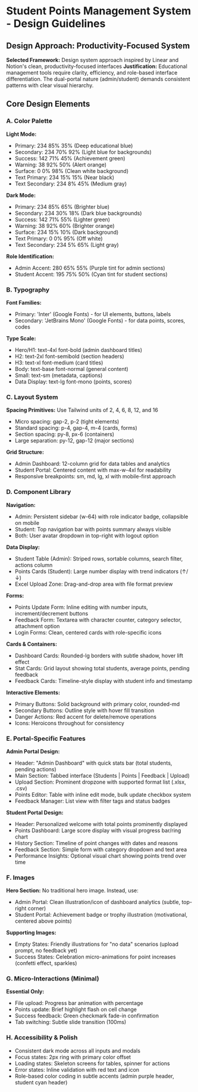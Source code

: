 # Student Points Management System - Design Guidelines

## Design Approach: Productivity-Focused System
**Selected Framework:** Design system approach inspired by Linear and Notion's clean, productivity-focused interfaces
**Justification:** Educational management tools require clarity, efficiency, and role-based interface differentiation. The dual-portal nature (admin/student) demands consistent patterns with clear visual hierarchy.

## Core Design Elements

### A. Color Palette

**Light Mode:**
- Primary: 234 85% 35% (Deep educational blue)
- Secondary: 234 70% 92% (Light blue for backgrounds)
- Success: 142 71% 45% (Achievement green)
- Warning: 38 92% 50% (Alert orange)
- Surface: 0 0% 98% (Clean white background)
- Text Primary: 234 15% 15% (Near black)
- Text Secondary: 234 8% 45% (Medium gray)

**Dark Mode:**
- Primary: 234 85% 65% (Brighter blue)
- Secondary: 234 30% 18% (Dark blue backgrounds)
- Success: 142 71% 55% (Lighter green)
- Warning: 38 92% 60% (Brighter orange)
- Surface: 234 15% 10% (Dark background)
- Text Primary: 0 0% 95% (Off white)
- Text Secondary: 234 5% 65% (Light gray)

**Role Identification:**
- Admin Accent: 280 65% 55% (Purple tint for admin sections)
- Student Accent: 195 75% 50% (Cyan tint for student sections)

### B. Typography

**Font Families:**
- Primary: 'Inter' (Google Fonts) - for UI elements, buttons, labels
- Secondary: 'JetBrains Mono' (Google Fonts) - for data points, scores, codes

**Type Scale:**
- Hero/H1: text-4xl font-bold (admin dashboard titles)
- H2: text-2xl font-semibold (section headers)
- H3: text-xl font-medium (card titles)
- Body: text-base font-normal (general content)
- Small: text-sm (metadata, captions)
- Data Display: text-lg font-mono (points, scores)

### C. Layout System

**Spacing Primitives:** Use Tailwind units of 2, 4, 6, 8, 12, and 16
- Micro spacing: gap-2, p-2 (tight elements)
- Standard spacing: p-4, gap-4, m-4 (cards, forms)
- Section spacing: py-8, px-6 (containers)
- Large separation: py-12, gap-12 (major sections)

**Grid Structure:**
- Admin Dashboard: 12-column grid for data tables and analytics
- Student Portal: Centered content with max-w-4xl for readability
- Responsive breakpoints: sm, md, lg, xl with mobile-first approach

### D. Component Library

**Navigation:**
- Admin: Persistent sidebar (w-64) with role indicator badge, collapsible on mobile
- Student: Top navigation bar with points summary always visible
- Both: User avatar dropdown in top-right with logout option

**Data Display:**
- Student Table (Admin): Striped rows, sortable columns, search filter, actions column
- Points Cards (Student): Large number display with trend indicators (↑/↓)
- Excel Upload Zone: Drag-and-drop area with file format preview

**Forms:**
- Points Update Form: Inline editing with number inputs, increment/decrement buttons
- Feedback Form: Textarea with character counter, category selector, attachment option
- Login Forms: Clean, centered cards with role-specific icons

**Cards & Containers:**
- Dashboard Cards: Rounded-lg borders with subtle shadow, hover lift effect
- Stat Cards: Grid layout showing total students, average points, pending feedback
- Feedback Cards: Timeline-style display with student info and timestamp

**Interactive Elements:**
- Primary Buttons: Solid background with primary color, rounded-md
- Secondary Buttons: Outline style with hover fill transition
- Danger Actions: Red accent for delete/remove operations
- Icons: Heroicons throughout for consistency

### E. Portal-Specific Features

**Admin Portal Design:**
- Header: "Admin Dashboard" with quick stats bar (total students, pending actions)
- Main Section: Tabbed interface (Students | Points | Feedback | Upload)
- Upload Section: Prominent dropzone with supported format list (.xlsx, .csv)
- Points Editor: Table with inline edit mode, bulk update checkbox system
- Feedback Manager: List view with filter tags and status badges

**Student Portal Design:**
- Header: Personalized welcome with total points prominently displayed
- Points Dashboard: Large score display with visual progress bar/ring chart
- History Section: Timeline of point changes with dates and reasons
- Feedback Section: Simple form with category dropdown and text area
- Performance Insights: Optional visual chart showing points trend over time

### F. Images

**Hero Section:**
No traditional hero image. Instead, use:
- Admin Portal: Clean illustration/icon of dashboard analytics (subtle, top-right corner)
- Student Portal: Achievement badge or trophy illustration (motivational, centered above points)

**Supporting Images:**
- Empty States: Friendly illustrations for "no data" scenarios (upload prompt, no feedback yet)
- Success States: Celebration micro-animations for point increases (confetti effect, sparkles)

### G. Micro-Interactions (Minimal)

**Essential Only:**
- File upload: Progress bar animation with percentage
- Points update: Brief highlight flash on cell change
- Success feedback: Green checkmark fade-in confirmation
- Tab switching: Subtle slide transition (100ms)

### H. Accessibility & Polish

- Consistent dark mode across all inputs and modals
- Focus states: 2px ring with primary color offset
- Loading states: Skeleton screens for tables, spinner for actions
- Error states: Inline validation with red text and icon
- Role-based color coding in subtle accents (admin purple header, student cyan header)